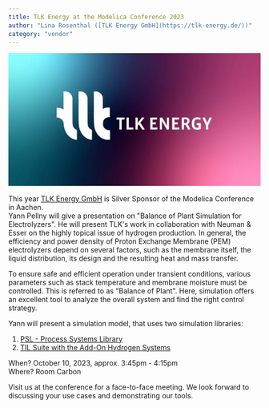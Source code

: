 ```yaml
---
title: TLK Energy at the Modelica Conference 2023
author: "Lina Rosenthal ([TLK Energy GmbH](https://tlk-energy.de/))"
category: "vendor"
---
```


![TLK Energy Logo](TLK_Energy_Logo.jpg "TLK Energy")

This year [TLK Energy GmbH](https://tlk-energy.de/) is Silver Sponsor of the Modelica Conference in Aachen.<br>
Yann Pellny will give a presentation on "Balance of Plant Simulation for Electrolyzers". He will present TLK's work in collaboration with Neuman & Esser on the highly topical issue of hydrogen production.
In general, the efficiency and power density of Proton Exchange Membrane (PEM) electrolyzers depend on several factors, such as the membrane itself, the liquid distribution, its design and the resulting heat and mass transfer.<br>

To ensure safe and efficient operation under transient conditions, various parameters such as stack temperature and membrane moisture must be controlled.
This is referred to as "Balance of Plant". Here, simulation offers an excellent tool to analyze the overall system and find the right control strategy.<br>

Yann will present a simulation model, that uses two simulation libraries:
1. [PSL - Process Systems Library](https://tlk-energy.de/en/software/process-systems-library)
2. [TIL Suite with the Add-On Hydrogen Systems](https://tlk-energy.de/en/software/til-suite)

When? October 10, 2023, approx. 3:45pm - 4:15pm<br>
Where? Room Carbon

Visit us at the conference for a face-to-face meeting. We look forward to discussing your use cases and demonstrating our tools.
